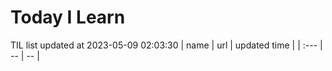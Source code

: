 # Today I Learn 
TIL list updated at 2023-05-09 02:03:30
| name | url | updated time |
| :--- | -- | -- |

